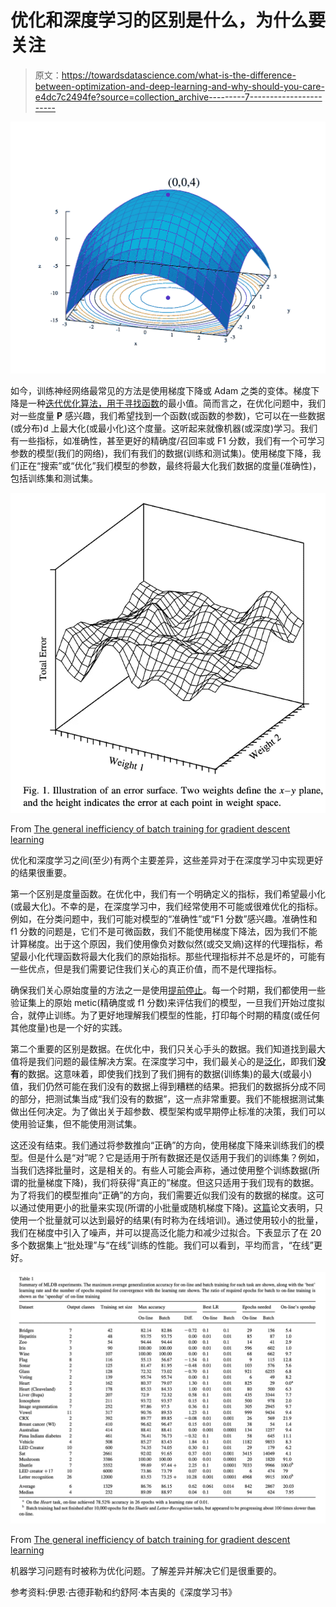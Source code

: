 # 优化和深度学习的区别是什么，为什么要关注

> 原文：<https://towardsdatascience.com/what-is-the-difference-between-optimization-and-deep-learning-and-why-should-you-care-e4dc7c2494fe?source=collection_archive---------7----------------------->

![](img/6b37e54f7f05c538af8ebc2638e86544.png)

如今，训练神经网络最常见的方法是使用梯度下降或 Adam 之类的变体。梯度下降是一种[迭代优化算法，用于寻找函数](https://en.wikipedia.org/wiki/Gradient_descent)的最小值。简而言之，在优化问题中，我们对一些度量 **P** 感兴趣，我们希望找到一个函数(或函数的参数)，它可以在一些数据(或分布)d 上最大化(或最小化)这个度量。这听起来就像机器(或深度)学习。我们有一些指标，如准确性，甚至更好的精确度/召回率或 F1 分数，我们有一个可学习参数的模型(我们的网络)，我们有我们的数据(训练和测试集)。使用梯度下降，我们正在“搜索”或“优化”我们模型的参数，最终将最大化我们数据的度量(准确性)，包括训练集和测试集。

![](img/22cbd4d6800e51cfd1e31995b9a1caf0.png)

From [The general inefficiency of batch training for gradient descent learning](http://axon.cs.byu.edu/papers/Wilson.nn03.batch.pdf)

优化和深度学习之间(至少)有两个主要差异，这些差异对于在深度学习中实现更好的结果很重要。

第一个区别是度量函数。在优化中，我们有一个明确定义的指标，我们希望最小化(或最大化)。不幸的是，在深度学习中，我们经常使用不可能或很难优化的指标。例如，在分类问题中，我们可能对模型的“准确性”或“F1 分数”感兴趣。准确性和 f1 分数的问题是，它们不是可微函数，我们不能使用梯度下降法，因为我们不能计算梯度。出于这个原因，我们使用像负对数似然(或交叉熵)这样的代理指标，希望最小化代理函数将最大化我们的原始指标。那些代理指标并不总是坏的，可能有一些优点，但是我们需要记住我们关心的真正价值，而不是代理指标。

确保我们关心原始度量的方法之一是使用[提前停止](https://en.wikipedia.org/wiki/Early_stopping)。每一个时期，我们都使用一些验证集上的原始 metic(精确度或 f1 分数)来评估我们的模型，一旦我们开始过度拟合，就停止训练。为了更好地理解我们模型的性能，打印每个时期的精度(或任何其他度量)也是一个好的实践。

第二个重要的区别是数据。在优化中，我们只关心手头的数据。我们知道找到最大值将是我们问题的最佳解决方案。在深度学习中，我们最关心的是[泛化](https://en.wikipedia.org/wiki/Generalization_error)，即我们**没有**的数据。这意味着，即使我们找到了我们拥有的数据(训练集)的最大(或最小)值，我们仍然可能在我们没有的数据上得到糟糕的结果。把我们的数据拆分成不同的部分，把测试集当成“我们没有的数据”，这一点非常重要。我们不能根据测试集做出任何决定。为了做出关于超参数、模型架构或早期停止标准的决策，我们可以使用验证集，但不能使用测试集。

这还没有结束。我们通过将参数推向“正确”的方向，使用梯度下降来训练我们的模型。但是什么是“对”呢？它是适用于所有数据还是仅适用于我们的训练集？例如，当我们选择批量时，这是相关的。有些人可能会声称，通过使用整个训练数据(所谓的批量梯度下降)，我们将获得“真正的”梯度。但这只适用于我们现有的数据。为了将我们的模型推向“正确”的方向，我们需要近似我们没有的数据的梯度。这可以通过使用更小的批量来实现(所谓的小批量或随机梯度下降)。[这篇](http://axon.cs.byu.edu/papers/Wilson.nn03.batch.pdf)论文表明，只使用一个批量就可以达到最好的结果(有时称为在线培训)。通过使用较小的批量，我们在梯度中引入了噪声，并可以提高泛化能力和减少过拟合。下表显示了在 20 多个数据集上“批处理”与“在线”训练的性能。我们可以看到，平均而言，“在线”更好。

![](img/5f2c57b7a5bdf7765705ca9998f4edf1.png)

From [The general inefficiency of batch training for gradient descent learning](http://axon.cs.byu.edu/papers/Wilson.nn03.batch.pdf)

机器学习问题有时被称为优化问题。了解差异并解决它们是很重要的。

参考资料:伊恩·古德菲勒和约舒阿·本吉奥的《深度学习书》